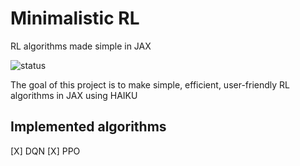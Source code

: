 # Minimalistic RL
RL algorithms made simple in JAX

![status](https://img.shields.io/badge/status-work%20in%20progress-red)

The goal of this project is to make simple, efficient, user-friendly RL algorithms in JAX using HAIKU

## Implemented algorithms
[X] DQN
[X] PPO